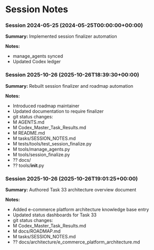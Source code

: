 # Session Notes

<!-- session-log:session-2024-05-25:2024-05-25T00:00:00+00:00 -->
### Session 2024-05-25 (2024-05-25T00:00:00+00:00)

**Summary:** Implemented session finalizer automation

**Notes:**
- manage_agents synced
- Updated Codex ledger

<!-- session-log:session-2025-10-26:2025-10-26T18:39:30+00:00 -->
### Session 2025-10-26 (2025-10-26T18:39:30+00:00)

**Summary:** Rebuilt session finalizer and roadmap automation

**Notes:**
- Introduced roadmap maintainer
- Updated documentation to require finalizer
- git status changes:
- M AGENTS.md
- M Codex_Master_Task_Results.md
- M README.md
- M tasks/SESSION_NOTES.md
- M tests/tools/test_session_finalize.py
- M tools/manage_agents.py
- M tools/session_finalize.py
- ?? docs/
- ?? tools/__init__.py

<!-- session-log:session-2025-10-26-190125:2025-10-26T19:01:25+00:00 -->
### Session 2025-10-26 (2025-10-26T19:01:25+00:00)

**Summary:** Authored Task 33 architecture overview document

**Notes:**
- Added e-commerce platform architecture knowledge base entry
- Updated status dashboards for Task 33
- git status changes:
- M Codex_Master_Task_Results.md
- M docs/ROADMAP.md
- M tasks/SESSION_NOTES.md
- ?? docs/architecture/e_commerce_platform_architecture.md

